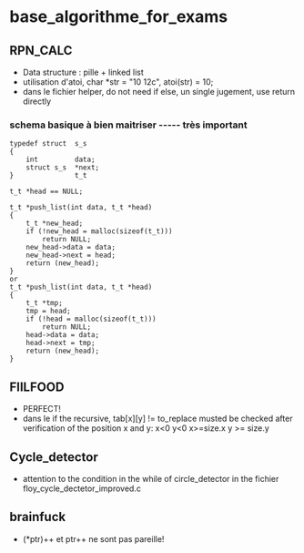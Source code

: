 # base_algorithme_for_exams
## RPN_CALC
- Data structure : pille + linked list
- utilisation d'atoi, char *str = "10 12c", atoi(str) = 10;
- dans le fichier helper, do not need if else, un single jugement, use return directly
### schema basique à bien maitriser ----- très important
~~~~
typedef struct  s_s
{
    int         data;
    struct s_s  *next;
}               t_t

t_t *head == NULL;

t_t *push_list(int data, t_t *head)
{
    t_t *new_head;
    if (!new_head = malloc(sizeof(t_t)))
        return NULL;
    new_head->data = data;
    new_head->next = head;
    return (new_head);
}
or
t_t *push_list(int data, t_t *head)
{
    t_t *tmp;
    tmp = head;
    if (!head = malloc(sizeof(t_t)))
        return NULL;
    head->data = data;
    head->next = tmp;
    return (new_head);
}
~~~~
## FIILFOOD
- PERFECT!
- dans le if the recursive, tab[x][y] != to_replace musted be checked after verification of the position x and y: x<0 y<0 x>=size.x y >= size.y

## Cycle_detector
- attention to the condition in the while of circle_detector in the fichier floy_cycle_dectetor_improved.c

## brainfuck
- (*ptr)++ et ptr++ ne sont pas pareille!

